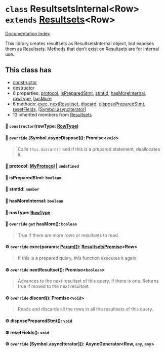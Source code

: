 # `class` ResultsetsInternal\<Row> `extends` [Resultsets](../class.Resultsets/README.md)\<Row>

[Documentation Index](../README.md)

This library creates resultsets as ResultsetsInternal object, but exposes them as Resultsets.
Methods that don't exist on Resultsets are for internal use.

## This class has

- [constructor](#-constructorrowtype-rowtype)
- [destructor](#-override-symbolasyncdispose-promisevoid)
- 6 properties:
[protocol](#-protocol-myprotocol--undefined),
[isPreparedStmt](#-ispreparedstmt-boolean),
[stmtId](#-stmtid-number),
[hasMoreInternal](#-hasmoreinternal-boolean),
[rowType](#-rowtype-rowtype),
[hasMore](#-override-get-hasmore-boolean)
- 6 methods:
[exec](#-override-execparams-param-resultsetspromiserow),
[nextResultset](#-override-nextresultset-promiseboolean),
[discard](#-override-discard-promisevoid),
[disposePreparedStmt](#-disposepreparedstmt-void),
[resetFields](#-resetfields-void),
[\[Symbol.asyncIterator\]](#-override-symbolasynciterator-asyncgeneratorrow-any-any)
- 13 inherited members from [Resultsets](../class.Resultsets/README.md)


#### 🔧 `constructor`(rowType: [RowType](../enum.RowType/README.md))



#### 🔨 `override` \[Symbol.asyncDispose](): Promise\<`void`>

> Calls `this.discard()` and if this is a prepared statement, deallocates it.



#### 📄 protocol: [MyProtocol](../class.MyProtocol/README.md) | `undefined`



#### 📄 isPreparedStmt: `boolean`



#### 📄 stmtId: `number`



#### 📄 hasMoreInternal: `boolean`



#### 📄 rowType: [RowType](../enum.RowType/README.md)



#### 📄 `override` `get` hasMore(): `boolean`

> True if there are more rows or resultsets to read.



#### ⚙ `override` exec(params: [Param](../type.Param/README.md)\[]): [ResultsetsPromise](../class.ResultsetsPromise/README.md)\<Row>

> If this is a prepared query, this function executes it again.



#### ⚙ `override` nextResultset(): Promise\<`boolean`>

> Advances to the next resultset of this query, if there is one. Returns true if moved to the next resultset.



#### ⚙ `override` discard(): Promise\<`void`>

> Reads and discards all the rows in all the resultsets of this query.



#### ⚙ disposePreparedStmt(): `void`



#### ⚙ resetFields(): `void`



#### ⚙ `override` \[Symbol.asyncIterator](): AsyncGenerator\<Row, `any`, `any`>



